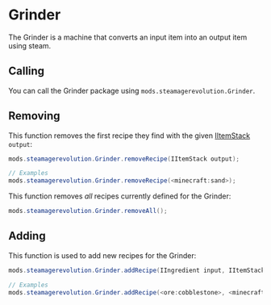 # Grinder

The Grinder is a machine that converts an input item into an output item using steam.

## Calling

You can call the Grinder package using `mods.steamagerevolution.Grinder`.

## Removing

This function removes the first recipe they find with the given [IItemStack](/Vanilla/Items/IItemStack/) `output`:

```java
mods.steamagerevolution.Grinder.removeRecipe(IItemStack output);

// Examples
mods.steamagerevolution.Grinder.removeRecipe(<minecraft:sand>);
```

This function removes *all* recipes currently defined for the Grinder:

```java
mods.steamagerevolution.Grinder.removeAll();
```

## Adding

This function is used to add new recipes for the Grinder:

```java
mods.steamagerevolution.Grinder.addRecipe(IIngredient input, IItemStack output, int craftTime, int steamCost);

// Examples
mods.steamagerevolution.Grinder.addRecipe(<ore:cobblestone>, <minecraft:gravel>, 200, 200);
```
